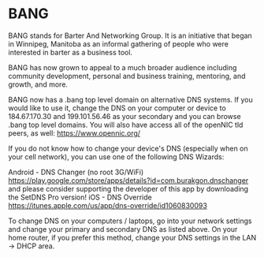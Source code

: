 BANG
====

BANG stands for Barter And Networking Group.  It is an initiative that began in Winnipeg, Manitoba as an informal gathering of people who were interested in barter as a business tool.

BANG has now grown to appeal to a much broader audience including community development, personal and business training, mentoring, and growth, and more.

BANG now has a .bang top level domain on alternative DNS systems.  If you would like to use it, change the DNS on your computer or device to 184.67.170.30 and 199.101.56.46 as your secondary and you can browse .bang top level domains.  You will also have access all of the openNIC tld peers, as well: https://www.opennic.org/

If you do not know how to change your device's DNS (especially when on your cell network), you can use one of the following DNS Wizards:

Android - DNS Changer (no root 3G/WiFi) https://play.google.com/store/apps/details?id=com.burakgon.dnschanger and please consider supporting the developer of this app by downloading the SetDNS Pro version!
iOS - DNS Override https://itunes.apple.com/us/app/dns-override/id1060830093

To change DNS on your computers / laptops, go into your network settings and change your primary and secondary DNS as listed above.  On your home router, if you prefer this method, change your DNS settings in the LAN -> DHCP area.
